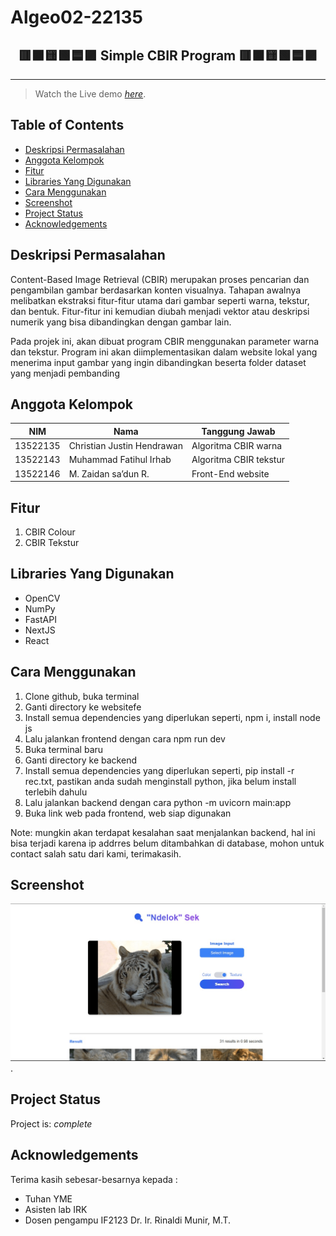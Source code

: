 # Algeo02-22135

<h2 align="center">
  🟥🟧🟨🟩🟦🟪 Simple CBIR Program 🟥🟧🟨🟩🟦🟪 <br/>
</h2>
<hr>

> Watch the Live demo [_here_](https://www.example.com).

## Table of Contents

- [Deskripsi Permasalahan](#Deksripsi-Permasalahan)
- [Anggota Kelompok](#Anggota-Kelompok)
- [Fitur](#Fitur)
- [Libraries Yang Digunakan](#Libraries-Yang-Digunakan)
- [Cara Menggunakan](#Cara-Menggunakan)
- [Screenshot](#Screenshot)
- [Project Status](#project-status)
- [Acknowledgements](#acknowledgements)

## Deskripsi Permasalahan

Content-Based Image Retrieval (CBIR) merupakan proses pencarian dan pengambilan gambar berdasarkan konten visualnya. Tahapan awalnya melibatkan ekstraksi fitur-fitur utama dari gambar seperti warna, tekstur, dan bentuk. Fitur-fitur ini kemudian diubah menjadi vektor atau deskripsi numerik yang bisa dibandingkan dengan gambar lain.

Pada projek ini, akan dibuat program CBIR menggunakan parameter warna dan tekstur. Program ini akan diimplementasikan dalam website lokal yang menerima input gambar yang ingin dibandingkan beserta folder dataset yang menjadi pembanding

## Anggota Kelompok

| NIM      | Nama                       | Tanggung Jawab         |
| -------- | -------------------------- | ---------------------- |
| 13522135 | Christian Justin Hendrawan | Algoritma CBIR warna   |
| 13522143 | Muhammad Fatihul Irhab     | Algoritma CBIR tekstur |
| 13522146 | M. Zaidan sa’dun R.        | Front-End website      |

## Fitur

1. CBIR Colour
2. CBIR Tekstur

## Libraries Yang Digunakan

- OpenCV
- NumPy
- FastAPI
- NextJS
- React

## Cara Menggunakan

1. Clone github, buka terminal
2. Ganti directory ke websitefe
3. Install semua dependencies yang diperlukan seperti, npm i, install node js
4. Lalu jalankan frontend dengan cara npm run dev
5. Buka terminal baru
6. Ganti directory ke backend
7. Install semua dependencies yang diperlukan seperti, pip install -r rec.txt, pastikan anda sudah menginstall python, jika belum install terlebih dahulu
8. Lalu jalankan backend dengan cara python -m uvicorn main:app
9. Buka link web pada frontend, web siap digunakan

Note: mungkin akan terdapat kesalahan saat menjalankan backend, hal ini bisa terjadi karena ip addrres belum ditambahkan di database, mohon untuk contact salah satu dari kami, terimakasih.

## Screenshot

![Tampilan Web](./img/tampilanWebsite.png).

## Project Status

Project is: _complete_

## Acknowledgements

Terima kasih sebesar-besarnya kepada :

- Tuhan YME
- Asisten lab IRK
- Dosen pengampu IF2123 Dr. Ir. Rinaldi Munir, M.T.
